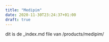 ```yaml
---
title: "Medipim"
date: 2020-11-30T23:24:37+01:00
draft: true
---
```

dit is de _index.md file van /products/medipim/
